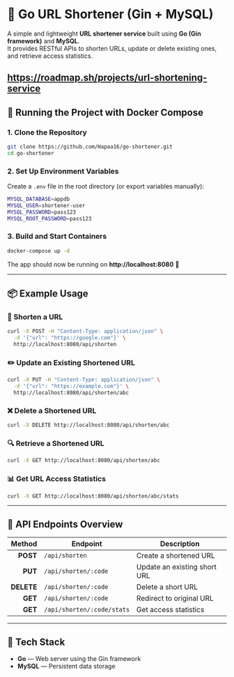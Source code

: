 # 🚀 Go URL Shortener (Gin + MySQL)

A simple and lightweight **URL shortener service** built using **Go (Gin framework)** and **MySQL**.  
It provides RESTful APIs to shorten URLs, update or delete existing ones, and retrieve access statistics.

https://roadmap.sh/projects/url-shortening-service
---

## 🐳 Running the Project with Docker Compose

### 1. Clone the Repository

```bash
git clone https://github.com/Hapaa16/go-shortener.git
cd go-shortener
```

### 2. Set Up Environment Variables

Create a `.env` file in the root directory (or export variables manually):

```bash
MYSQL_DATABASE=appdb
MYSQL_USER=shortener-user
MYSQL_PASSWORD=pass123
MYSQL_ROOT_PASSWORD=pass123
```

### 3. Build and Start Containers

```bash
docker-compose up -d
```

The app should now be running on **http://localhost:8080** 🎉

---

## 📦 Example Usage

### 🔗 Shorten a URL

```bash
curl -X POST -H "Content-Type: application/json" \
  -d '{"url": "https://google.com"}' \
  http://localhost:8080/api/shorten
```

### ✏️ Update an Existing Shortened URL

```bash
curl -X PUT -H "Content-Type: application/json" \
  -d '{"url": "https://example.com"}' \
  http://localhost:8080/api/shorten/abc
```

### ❌ Delete a Shortened URL

```bash
curl -X DELETE http://localhost:8080/api/shorten/abc
```

### 🔍 Retrieve a Shortened URL

```bash
curl -X GET http://localhost:8080/api/shorten/abc
```

### 📊 Get URL Access Statistics

```bash
curl -X GET http://localhost:8080/api/shorten/abc/stats
```

---

## 🔗 API Endpoints Overview

| Method | Endpoint                        | Description                      |
|--------:|----------------------------------|----------------------------------|
| **POST**   | `/api/shorten`                  | Create a shortened URL           |
| **PUT**    | `/api/shorten/:code`            | Update an existing short URL     |
| **DELETE** | `/api/shorten/:code`            | Delete a short URL               |
| **GET**    | `/api/shorten/:code`            | Redirect to original URL            |
| **GET**    | `/api/shorten/:code/stats`      | Get access statistics            |

---

## 🧱 Tech Stack

- **Go** — Web server using the Gin framework  
- **MySQL** — Persistent data storage  



